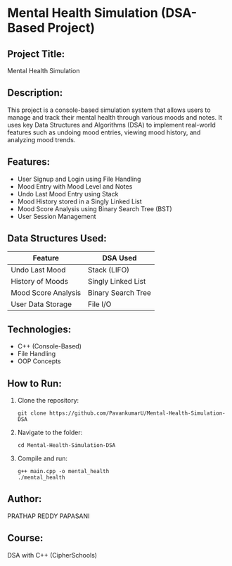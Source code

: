 # Mental Health Simulation (DSA-Based Project)

## Project Title:
Mental Health Simulation

## Description:
This project is a console-based simulation system that allows users to manage and track their mental health through various moods and notes. It uses key Data Structures and Algorithms (DSA) to implement real-world features such as undoing mood entries, viewing mood history, and analyzing mood trends.

## Features:
- User Signup and Login using File Handling
- Mood Entry with Mood Level and Notes
- Undo Last Mood Entry using Stack
- Mood History stored in a Singly Linked List
- Mood Score Analysis using Binary Search Tree (BST)
- User Session Management

## Data Structures Used:
| Feature                | DSA Used              |
|------------------------|------------------------|
| Undo Last Mood         | Stack (LIFO)          |
| History of Moods       | Singly Linked List    |
| Mood Score Analysis    | Binary Search Tree    |
| User Data Storage      | File I/O              |

## Technologies:
- C++ (Console-Based)
- File Handling
- OOP Concepts

## How to Run:
1. Clone the repository:
   ```
   git clone https://github.com/PavankumarU/Mental-Health-Simulation-DSA
   ```
2. Navigate to the folder:
   ```
   cd Mental-Health-Simulation-DSA
   ```
3. Compile and run:
   ```
   g++ main.cpp -o mental_health
   ./mental_health
   ```

## Author:
PRATHAP REDDY PAPASANI

## Course:
DSA with C++ (CipherSchools)
